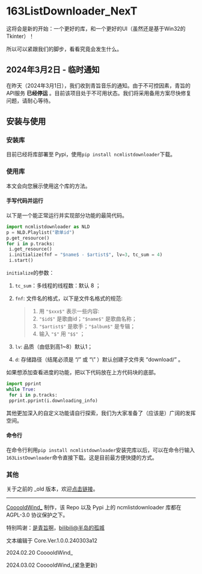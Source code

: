# 163ListDownloader_NexT

这将会是新的开始：一个更好的库，和一个更好的UI（虽然还是基于Win32的Tkinter）！

所以可以紧跟我们的脚步，看看究竟会发生什么。

## 2024年3月2日 - 临时通知

在昨天（2024年3月1日），我们收到青旨音乐的通知。由于不可控因素，青旨的API服务 **已经停运** 。目前该项目处于不可用状态。我们将采用备用方案尽快修复问题，请耐心等待。

## 安装与使用

### 安装库

目前已经将库部署至 Pypi，使用```pip install ncmlistdownloader```下载。

### 使用库

本文会向您展示使用这个库的方法。

#### 手写代码并运行

以下是一个能正常运行并实现部分功能的最简代码。

```python
import ncmlistdownloader as NLD
p = NLD.Playlist("歌单id")
p.get_resource()
for i in p.tracks:
 i.get_resource()
 i.initialize(fnf = "$name$ - $artist$", lv=3, tc_sum = 4)
 i.start()
```

```initialize```的参数：

1. ```tc_sum```：多线程的线程数：默认 8 ；

2. ```fnf```: 文件名的格式，以下是文件名格式的规范:

   > 1. 用 ```"$xxx$"``` 表示一些内容:
   > 2. ```"$id$"``` 是歌曲id；```"$name$"``` 是歌曲名称；
   > 3. ```"$artist$"``` 是歌手；```"$album$"``` 是专辑；
   > 4. 输入 ```"$"``` 用 ```"$$"``` ；

3. ```lv```: 品质（由低到高1~8）默认1；

4. ```d```: 存储路径（结尾必须是 “/” 或 “\” ）默认创建子文件夹 “download/” 。

如果想添加查看进度的功能，把以下代码放在上方代码块的底部。

```python
import pprint
while True:
 for i in p.tracks:
 pprint.pprint(i.downloading_info)
```

其他更加深入的自定义功能请自行探索，我们为大家准备了（应该是）广阔的发挥空间。

#### 命令行

在命令行利用```pip install ncmlistdownloader```安装完库以后，可以在命令行输入```163ListDownloader```命令直接下载。这是目前最方便快捷的方式。

### 其他

关于之前的 _old 版本，欢迎[点击链接](https://github.com/Cooooldwind/163ListDownloader_old)。

------

[CooooldWind_](https://cooooldwind.netlify.app) 制作，该 Repo 以及 Pypi 上的 ncmlistdownloader 库都在 AGPL-3.0 协议保护之下。

特别鸣谢：[是青旨啊](https://sayqz.com)，[bilibili@半岛的孤城](https://space.bilibili.com/32187583)

文本编辑于 Core.Ver.1.0.0.240303a12

2024.02.20 CooooldWind_

2024.03.02 CooooldWind_(紧急更新)
